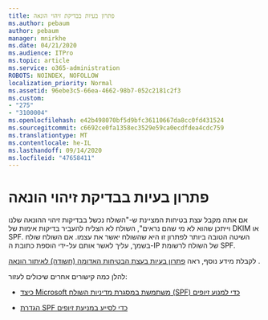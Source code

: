 ```yaml
---
title: פתרון בעיות בבדיקת זיהוי הונאה
ms.author: pebaum
author: pebaum
manager: mnirkhe
ms.date: 04/21/2020
ms.audience: ITPro
ms.topic: article
ms.service: o365-administration
ROBOTS: NOINDEX, NOFOLLOW
localization_priority: Normal
ms.assetid: 96ebe3c5-66ea-4662-98b7-052c2181c2f3
ms.custom:
- "275"
- "3100004"
ms.openlocfilehash: e42b498070bf5d9bfc36110667da8cc0fd431524
ms.sourcegitcommit: c6692ce0fa1358ec3529e59ca0ecdfdea4cdc759
ms.translationtype: MT
ms.contentlocale: he-IL
ms.lasthandoff: 09/14/2020
ms.locfileid: "47658411"
---
```

# <a name="troubleshooting-the-safety-tip-for-fraud-detection-checks"></a>פתרון בעיות בבדיקת זיהוי הונאה

אם אתה מקבל עצת בטיחות המציינת ש-"השולח נכשל בבדיקות זיהוי ההונאה שלנו וייתכן שהוא לא מי שהם נראים", השולח לא הצליח להעביר בדיקות אימות של DKIM או SPF. השיטה הטובה ביותר לפתרון זו היא שהשולח יאשר את עצמו. אם השולח שולח בשמך, עליך לאשר אותם על-ידי הוספת כתובת ה-IP של השולח לרשומת SPF.
  
לקבלת מידע נוסף, ראה [פתרון בעיות בעצת הבטיחות האדומה (חשודה) לאיתור הונאה](https://blogs.msdn.microsoft.com/tzink/2016/11/02/troubleshooting-the-red-suspicious-safety-tip-for-fraud-detection-checks/) .
  
להלן כמה קישורים אחרים שיכולים לעזור:
  
- [כיצד Microsoft משתמשת במסגרת מדיניות השולח (SPF) כדי למנוע זיופים](https://docs.microsoft.com/microsoft-365/security/office-365-security/how-office-365-uses-spf-to-prevent-spoofing)

- [הגדרת SPF כדי לסייע במניעת זיופים](https://docs.microsoft.com/microsoft-365/security/office-365-security/set-up-spf-in-office-365-to-help-prevent-spoofing)
